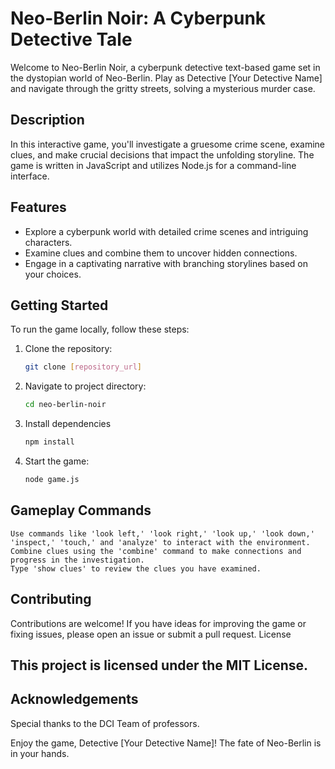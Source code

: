 # Neo-Berlin Noir: A Cyberpunk Detective Tale

Welcome to Neo-Berlin Noir, a cyberpunk detective text-based game set in the dystopian world of Neo-Berlin. Play as Detective [Your Detective Name] and navigate through the gritty streets, solving a mysterious murder case.

## Description

In this interactive game, you'll investigate a gruesome crime scene, examine clues, and make crucial decisions that impact the unfolding storyline. The game is written in JavaScript and utilizes Node.js for a command-line interface.

## Features

- Explore a cyberpunk world with detailed crime scenes and intriguing characters.
- Examine clues and combine them to uncover hidden connections.
- Engage in a captivating narrative with branching storylines based on your choices.

## Getting Started

To run the game locally, follow these steps:

1. Clone the repository:

   ```bash
   git clone [repository_url]

2. Navigate to project directory:

   ```bash
   cd neo-berlin-noir

3. Install dependencies
   ```bash
   npm install

4. Start the game:
   ```bash
   node game.js

## Gameplay Commands

    Use commands like 'look left,' 'look right,' 'look up,' 'look down,' 'inspect,' 'touch,' and 'analyze' to interact with the environment.
    Combine clues using the 'combine' command to make connections and progress in the investigation.
    Type 'show clues' to review the clues you have examined.

## Contributing

Contributions are welcome! If you have ideas for improving the game or fixing issues, please open an issue or submit a pull request.
License

## This project is licensed under the MIT License.

## Acknowledgements

Special thanks to the DCI Team of professors.

Enjoy the game, Detective [Your Detective Name]! The fate of Neo-Berlin is in your hands.
